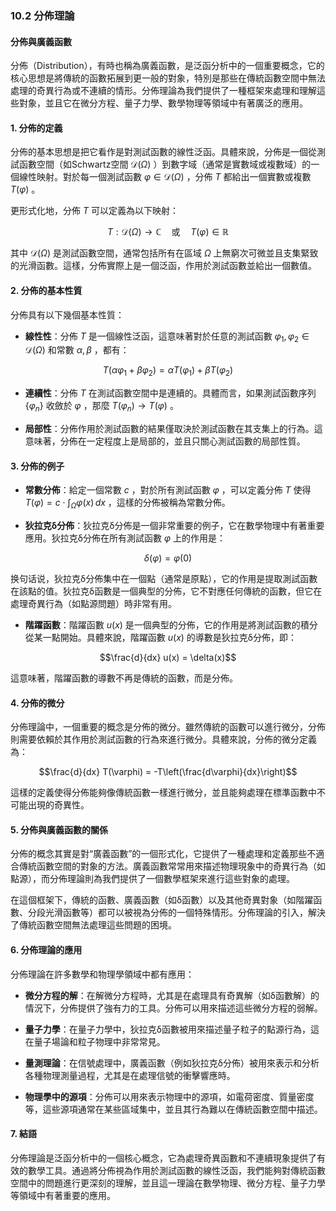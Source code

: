 ### 10.2 分佈理論  
#### 分佈與廣義函數

分佈（Distribution），有時也稱為廣義函數，是泛函分析中的一個重要概念，它的核心思想是將傳統的函數拓展到更一般的對象，特別是那些在傳統函數空間中無法處理的奇異行為或不連續的情形。分佈理論為我們提供了一種框架來處理和理解這些對象，並且它在微分方程、量子力學、數學物理等領域中有著廣泛的應用。

#### 1. 分佈的定義

分佈的基本思想是把它看作是對測試函數的線性泛函。具體來說，分佈是一個從測試函數空間（如Schwartz空間  $`\mathcal{D}(\Omega)`$ ）到數字域（通常是實數域或複數域）的一個線性映射。對於每一個測試函數  $`\varphi \in \mathcal{D}(\Omega)`$ ，分佈  $`T`$  都給出一個實數或複數  $`T(\varphi)`$ 。

更形式化地，分佈  $`T`$  可以定義為以下映射：


```math
T: \mathcal{D}(\Omega) \to \mathbb{C} \quad \text{或} \quad T(\varphi) \in \mathbb{R}
```


其中  $`\mathcal{D}(\Omega)`$  是測試函數空間，通常包括所有在區域  $`\Omega`$  上無窮次可微並且支集緊致的光滑函數。這樣，分佈實際上是一個泛函，作用於測試函數並給出一個數值。

#### 2. 分佈的基本性質

分佈具有以下幾個基本性質：

- **線性性**：分佈  $`T`$  是一個線性泛函，這意味著對於任意的測試函數  $`\varphi_1, \varphi_2 \in \mathcal{D}(\Omega)`$  和常數  $`\alpha, \beta`$ ，都有：

  
```math
T(\alpha \varphi_1 + \beta \varphi_2) = \alpha T(\varphi_1) + \beta T(\varphi_2)
```


- **連續性**：分佈  $`T`$  在測試函數空間中是連續的。具體而言，如果測試函數序列  $`\{\varphi_n\}`$  收斂於  $`\varphi`$ ，那麼  $`T(\varphi_n) \to T(\varphi)`$ 。

- **局部性**：分佈作用於測試函數的結果僅取決於測試函數在其支集上的行為。這意味著，分佈在一定程度上是局部的，並且只關心測試函數的局部性質。

#### 3. 分佈的例子

- **常數分佈**：給定一個常數  $`c`$ ，對於所有測試函數  $`\varphi`$ ，可以定義分佈  $`T`$  使得  $`T(\varphi) = c \cdot \int_{\Omega} \varphi(x) \, dx`$ ，這樣的分佈被稱為常數分佈。

- **狄拉克δ分佈**：狄拉克δ分佈是一個非常重要的例子，它在數學物理中有著重要應用。狄拉克δ分佈在所有測試函數  $`\varphi`$  上的作用是：

  
```math
\delta(\varphi) = \varphi(0)
```


  换句话说，狄拉克δ分佈集中在一個點（通常是原點），它的作用是提取測試函數在該點的值。狄拉克δ函數是一個典型的分佈，它不對應任何傳統的函數，但它在處理奇異行為（如點源問題）時非常有用。

- **階躍函數**：階躍函數  $`u(x)`$  是一個典型的分佈，它的作用是將測試函數的積分從某一點開始。具體來說，階躍函數  $`u(x)`$  的導數是狄拉克δ分佈，即：

  
```math
\frac{d}{dx} u(x) = \delta(x)
```


  這意味著，階躍函數的導數不再是傳統的函數，而是分佈。

#### 4. 分佈的微分

分佈理論中，一個重要的概念是分佈的微分。雖然傳統的函數可以進行微分，分佈則需要依賴於其作用於測試函數的行為來進行微分。具體來說，分佈的微分定義為：


```math
\frac{d}{dx} T(\varphi) = -T\left(\frac{d\varphi}{dx}\right)
```


這樣的定義使得分佈能夠像傳統函數一樣進行微分，並且能夠處理在標準函數中不可能出現的奇異性。

#### 5. 分佈與廣義函數的關係

分佈的概念其實是對“廣義函數”的一個形式化，它提供了一種處理和定義那些不適合傳統函數空間的對象的方法。廣義函數常常用來描述物理現象中的奇異行為（如點源），而分佈理論則為我們提供了一個數學框架來進行這些對象的處理。

在這個框架下，傳統的函數、廣義函數（如δ函數）以及其他奇異對象（如階躍函數、分段光滑函數等）都可以被視為分佈的一個特殊情形。分佈理論的引入，解決了傳統函數空間無法處理這些問題的困境。

#### 6. 分佈理論的應用

分佈理論在許多數學和物理學領域中都有應用：

- **微分方程的解**：在解微分方程時，尤其是在處理具有奇異解（如δ函數解）的情況下，分佈提供了強有力的工具。分佈可以用來描述這些微分方程的弱解。

- **量子力學**：在量子力學中，狄拉克δ函數被用來描述量子粒子的點源行為，這在量子場論和粒子物理中非常常見。

- **量測理論**：在信號處理中，廣義函數（例如狄拉克δ分佈）被用來表示和分析各種物理測量過程，尤其是在處理信號的衝擊響應時。

- **物理學中的源項**：分佈可以用來表示物理中的源項，如電荷密度、質量密度等，這些源項通常在某些區域集中，並且其行為難以在傳統函數空間中描述。

#### 7. 結語

分佈理論是泛函分析中的一個核心概念，它為處理奇異函數和不連續現象提供了有效的數學工具。通過將分佈視為作用於測試函數的線性泛函，我們能夠對傳統函數空間中的問題進行更深刻的理解，並且這一理論在數學物理、微分方程、量子力學等領域中有著重要的應用。